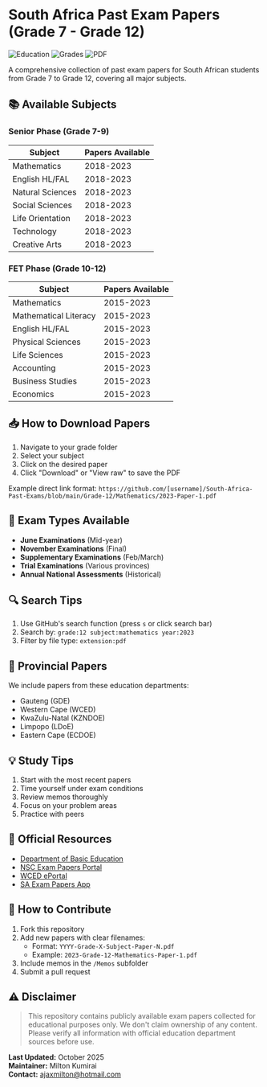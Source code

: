 # South Africa Past Exam Papers (Grade 7 - Grade 12)

![Education](https://img.shields.io/badge/Education-South%20Africa-blue) 
![Grades](https://img.shields.io/badge/Grades-7%E2%80%9312-brightgreen) 
![PDF](https://img.shields.io/badge/Format-PDF-orange)

A comprehensive collection of past exam papers for South African students from Grade 7 to Grade 12, covering all major subjects.


## 📚 Available Subjects

### Senior Phase (Grade 7-9)
| Subject | Papers Available |
|---------|-----------------|
| Mathematics | 2018-2023 |
| English HL/FAL | 2018-2023 |
| Natural Sciences | 2018-2023 |
| Social Sciences | 2018-2023 |
| Life Orientation | 2018-2023 |
| Technology | 2018-2023 |
| Creative Arts | 2018-2023 |

### FET Phase (Grade 10-12)
| Subject | Papers Available |
|---------|-----------------|
| Mathematics | 2015-2023 |
| Mathematical Literacy | 2015-2023 |
| English HL/FAL | 2015-2023 |
| Physical Sciences | 2015-2023 |
| Life Sciences | 2015-2023 |
| Accounting | 2015-2023 |
| Business Studies | 2015-2023 |
| Economics | 2015-2023 |

## 📥 How to Download Papers

1. Navigate to your grade folder
2. Select your subject
3. Click on the desired paper
4. Click "Download" or "View raw" to save the PDF

Example direct link format:
`https://github.com/[username]/South-Africa-Past-Exams/blob/main/Grade-12/Mathematics/2023-Paper-1.pdf`

## 📅 Exam Types Available

- **June Examinations** (Mid-year)
- **November Examinations** (Final)
- **Supplementary Examinations** (Feb/March)
- **Trial Examinations** (Various provinces)
- **Annual National Assessments** (Historical)

## 🔍 Search Tips

1. Use GitHub's search function (press `s` or click search bar)
2. Search by: `grade:12 subject:mathematics year:2023`
3. Filter by file type: `extension:pdf`

## 🏫 Provincial Papers

We include papers from these education departments:

- Gauteng (GDE)
- Western Cape (WCED)
- KwaZulu-Natal (KZNDOE)
- Limpopo (LDoE)
- Eastern Cape (ECDOE)

## 💡 Study Tips

1. Start with the most recent papers
2. Time yourself under exam conditions
3. Review memos thoroughly
4. Focus on your problem areas
5. Practice with peers

## 🔗 Official Resources

- [Department of Basic Education](https://www.education.gov.za)
- [NSC Exam Papers Portal](https://www.education.gov.za/Curriculum/NationalSeniorCertificate(NSC)Examinations.aspx)
- [WCED ePortal](https://wcedeportal.co.za/)
- [SA Exam Papers App](https://www.saexampapers.co.za)

## 🤝 How to Contribute

1. Fork this repository
2. Add new papers with clear filenames:
   - Format: `YYYY-Grade-X-Subject-Paper-N.pdf`
   - Example: `2023-Grade-12-Mathematics-Paper-1.pdf`
3. Include memos in the `/Memos` subfolder
4. Submit a pull request

## ⚠️ Disclaimer

> This repository contains publicly available exam papers collected for educational purposes only. We don't claim ownership of any content. Please verify all information with official education department sources before use.


**Last Updated:** October 2025  
**Maintainer:** Milton Kumirai  
**Contact:** ajaxmilton@hotmail.com